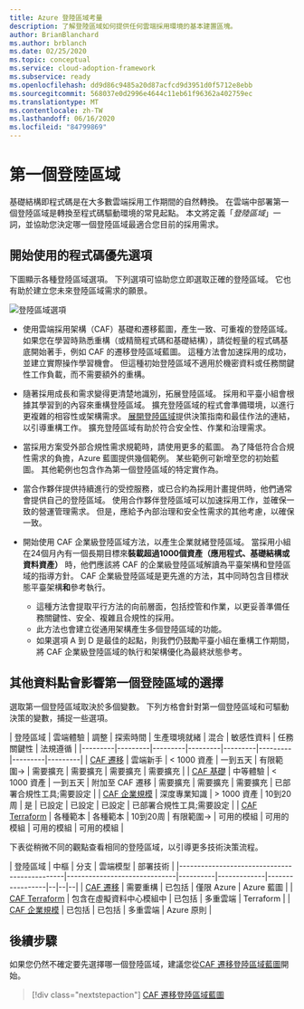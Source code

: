 ```yaml
---
title: Azure 登陸區域考量
description: 了解登陸區域如何提供任何雲端採用環境的基本建置區塊。
author: BrianBlanchard
ms.author: brblanch
ms.date: 02/25/2020
ms.topic: conceptual
ms.service: cloud-adoption-framework
ms.subservice: ready
ms.openlocfilehash: dd9d86c9485a20d87acfcd9d3951d0f5712e8ebb
ms.sourcegitcommit: 568037e0d2996e4644c11eb61f96362a402759ec
ms.translationtype: MT
ms.contentlocale: zh-TW
ms.lasthandoff: 06/16/2020
ms.locfileid: "84799869"
---
```

# <a name="first-landing-zone"></a>第一個登陸區域

基礎結構即程式碼是在大多數雲端採用工作期間的自然轉換。 在雲端中部署第一個登陸區域是轉換至程式碼驅動環境的常見起點。 本文將定義「_登陸區域_」一詞，並協助您決定哪一個登陸區域最適合您目前的採用需求。

## <a name="code-first-options-to-get-started"></a>開始使用的程式碼優先選項

下圖顯示各種登陸區域選項。 下列選項可協助您立即選取正確的登陸區域。 它也有助於建立您未來登陸區域需求的願景。

![登陸區域選項](../../_images/ready/landing-zone-options.png)

<!-- docsTest:ignore "A through D" -->

- 使用雲端採用架構（CAF）基礎和遷移藍圖，產生一致、可重複的登陸區域。 如果您在學習時熟悉重構（或精簡程式碼和基礎結構），請從輕量的程式碼基底開始著手，例如 CAF 的遷移登陸區域藍圖。 這種方法會加速採用的成功，並建立實際操作學習機會。 但這種初始登陸區域不適用於機密資料或任務關鍵性工作負載，而不需要額外的重構。

- 隨著採用成長和需求變得更清楚地識別，拓展登陸區域。 採用和平臺小組會根據其學習到的內容來重構登陸區域。 擴充登陸區域的程式會準備環境，以進行更複雜的相容性或架構需求。 [展開登陸區域](../considerations/index.md)提供決策指南和最佳作法的連結，以引導重構工作。 擴充登陸區域有助於符合安全性、作業和治理需求。

- 當採用方案受外部合規性需求規範時，請使用更多的藍圖。 為了降低符合合規性需求的負擔，Azure 藍圖提供幾個範例。 某些範例可新增至您的初始藍圖。 其他範例也包含作為第一個登陸區域的特定實作為。

- 當合作夥伴提供持續進行的受控服務，或已合約為採用計畫提供時，他們通常會提供自己的登陸區域。 使用合作夥伴登陸區域可以加速採用工作，並確保一致的營運管理需求。 但是，應給予內部治理和安全性需求的其他考慮，以確保一致。

- 開始使用 CAF 企業級登陸區域方法，以產生企業就緒登陸區域。 當採用小組在24個月內有一個長期目標來**裝載超過1000個資產（應用程式、基礎結構或資料資產）** 時，他們應該將 CAF 的企業級登陸區域解讀為平臺架構和登陸區域的指導方針。 CAF 企業級登陸區域是更先進的方法，其中同時包含目標狀態平臺架構**和**參考執行。
  - 這種方法會提取平行方法的向前層面，包括控管和作業，以更妥善準備任務關鍵性、安全、複雜且合規性的採用。
  - 此方法也會建立從通用架構產生多個登陸區域的功能。
  - 如果選項 A 到 D 是最佳的起點，則我們仍鼓勵平臺小組在重構工作期間，將 CAF 企業級登陸區域的執行和架構優化為最終狀態參考。

## <a name="other-data-points-to-influence-the-choice-of-a-first-landing-zone"></a>其他資料點會影響第一個登陸區域的選擇

選取第一個登陸區域取決於多個變數。 下列方格會針對第一個登陸區域和可驅動決策的變數，捕捉一些選項。

<!-- docsTest:ignore "CAF Migrate" "CAF Foundation" "CAF Enterprise-scale" "CAF Terraform" -->

| 登陸區域 | 雲端體驗 | 調整 | 探索時間 | 生產環境就緒 | 混合 | 敏感性資料 | 任務關鍵性 | 法規遵循 |
|---------|---------|---------|---------|---------|---------|---------|---------|
| [CAF 遷移](./migrate-landing-zone.md) | 雲端新手 | < 1000 資產 | 一到五天 | 有限範圍-> | 需要擴充 | 需要擴充 | 需要擴充 | 需要擴充 |
| [CAF 基礎](./foundation-blueprint.md) | 中等體驗 | < 1000 資產 | 一到五天 | 附加至 CAF 遷移 | 需要擴充 | 需要擴充 | 需要擴充 | 已部署合規性工具;需要設定 |
| [CAF 企業規模](./enterprise-scale.md) | 深度專業知識 | > 1000 資產 | 10到20周 | 是 | 已設定 | 已設定 | 已設定 | 已部署合規性工具;需要設定 |
| [CAF Terraform](./terraform-landing-zone.md) | 各種範本 | 各種範本 | 10到20周 | 有限範圍-> | 可用的模組 | 可用的模組 | 可用的模組 | 可用的模組 |

下表從稍微不同的觀點查看相同的登陸區域，以引導更多技術決策流程。

| 登陸區域                                 | 中樞                          | 分支    | 雲端模型 | 部署技術      |
|----------------------------------------------|------------------------------|----------|-------------|-----------------|--|--|--|
| [CAF 遷移](./migrate-landing-zone.md)     | 需要重構            | 已包括 | 僅限 Azure  | Azure 藍圖 |
| [CAF Terraform](./terraform-landing-zone.md) | 包含在虛擬資料中心模組中       | 已包括 | 多重雲端  | Terraform       |
| [CAF 企業規模](./enterprise-scale.md) | 已包括       | 已包括 | 多重雲端  | Azure 原則       |

## <a name="next-steps"></a>後續步驟

如果您仍然不確定要先選擇哪一個登陸區域，建議您從[CAF 遷移登陸區域藍圖](./migrate-landing-zone.md)開始。

> [!div class="nextstepaction"]
> [CAF 遷移登陸區域藍圖](./migrate-landing-zone.md)
